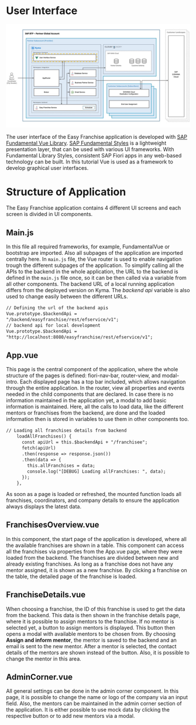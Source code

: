 # User Interface

![](../../images/kyma-diagrams-focus-components/Slide2.jpeg) 

The user interface of the Easy Franchise application is developed with [SAP Fundamental Vue Library](https://sap.github.io/fundamental-styles/?path=/docs/introduction-overview--page). [SAP Fundamental Styles](https://sap.github.io/fundamental-styles/?path=/docs/introduction-overview--page) is a lightweight presentation layer, that can be used with various UI frameworks. With Fundamental Library Styles, consistent SAP Fiori apps in any web-based technology can be built. In this tutorial Vue is used as a framework to develop graphical user interfaces.

# Structure of Application

The Easy Franchise application contains 4 different UI screens and each screen is divided in UI components.

## Main.js

In this file all required frameworks, for example, FundamentalVue or bootstrap are imported. Also all subpages of the application are imported centrally here. In `main.js` file, the Vue router is used to enable navigation trough the different subpages of the application. To simplify calling all the APIs to the backend in the whole application, the URL to the backend is defined in the `main.js` file once, so it can be then called via a variable from all other components. The backend URL of a local running application differs from the deployed version on Kyma. The *backend api* variable is also used to change easily between the different URLs.

```
// Defining the url of the backend apis
Vue.prototype.$backendApi = "/backend/easyfranchise/rest/efservice/v1";
// backend api for local development
Vue.prototype.$backendApi = "http://localhost:8080/easyfranchise/rest/efservice/v1";
```

## App.vue

This page is the central component of the application, where the whole structure of the pages is defined: fiori-nav-bar, router-view, and modal-intro. Each displayed page has a top bar included, which allows navigation through the entire application.
In the router, view all properties and events needed in the child components that are declared.
In case there is no information maintained in the application yet, a modal to add basic information is maintained.
Here, all the calls to load data, like the different mentors or franchises from the backend, are done and the loaded information then is stored in variables to use them in other components too.

```
// Loading all franchises details from backend
    loadAllFranchises() {
      const apiUrl = this.$backendApi + "/franchisee";
      fetch(apiUrl)
      .then(response => response.json())
      .then(data => {
        this.allFranchises = data;
        console.log("[DEBUG] Loading allFranchises: ", data);
      });
    },
```

As soon as a page is loaded or refreshed, the mounted function loads all franchises, coordinators, and company details to ensure the application always displays the latest data.


## FranchisesOverview.vue

In this component, the start page of the application is developed, where all the available franchises are shown in a table. This component can access all the franchises via properties from the App.vue page, where they were loaded from the backend. 
The franchises are divided between new and already existing franchises. As long as a franchise does not have any mentor assigned, it is shown as a new franchise. By clicking a franchise on the table, the detailed page of the franchise is loaded.

## FranchiseDetails.vue

When choosing a franchise, the ID of this franchise is used to get the data from the backend. This data is then shown in the franchise details page, where it is possible to assign mentors to the franchise. 
If no mentor is selected yet, a button to assign mentors is displayed. This button then opens a modal with available mentors to be chosen from. By choosing **Assign and inform mentor**, the mentor is saved to the backend and an email is sent to the new mentor.
After a mentor is selected, the contact details of the mentors are shown instead of the button. Also, it is possible to change the mentor in this area.

## AdminCorner.vue

All general settings can be done in the admin corner component. In this page, it is possible to change the name or logo of the company via an input field. Also, the mentors can be maintained in the admin corner section of the application. It is either possible to use mock data by clicking the respective button or to add new mentors via a modal.


